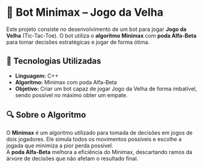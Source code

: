 # 🤖 Bot Minimax – Jogo da Velha

Este projeto consiste no desenvolvimento de um bot para jogar **Jogo da Velha** (Tic-Tac-Toe). O bot utiliza o **algoritmo Minimax** com **poda Alfa-Beta** para tomar decisões estratégicas e jogar de forma ótima.

## 🚀 Tecnologias Utilizadas
- **Linguagem:** C++
- **Algoritmo:** Minimax com poda Alfa-Beta
- **Objetivo:** Criar um bot capaz de jogar Jogo da Velha de forma imbatível, sendo possível no máximo obter um empate.

## 🔍 Sobre o Algoritmo
O **Minimax** é um algoritmo utilizado para tomada de decisões em jogos de dois jogadores. Ele simula todos os movimentos possíveis e escolhe a jogada que minimiza a pior perda possível.  
A **poda Alfa-Beta** melhora a eficiência do Minimax, descartando ramos da árvore de decisões que não afetam o resultado final.
